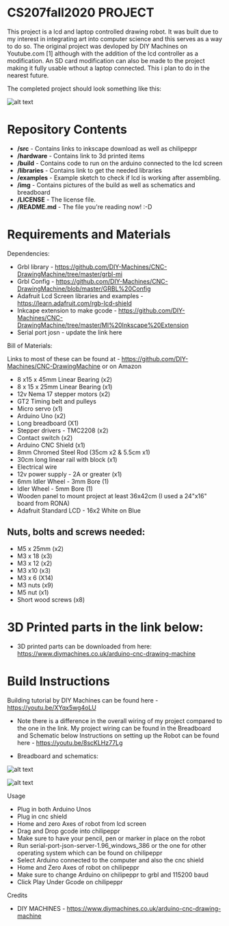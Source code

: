 # CS207fall2020 PROJECT

This project is a lcd and laptop controlled drawing robot. It was built due to my interest in integrating art into computer science and this serves as a way to do so. The original project was devloped by DIY Machines on Youtube.com [1] although with the addition of the lcd controller as a modification. An SD card modification can also be made to the project making it fully usable wthout a laptop connected. This i plan to do in the nearest future.

The completed project should look something like this:

![alt text][pic1]

[pic1]: https://github.com/opemipoadigun/CS207fall2020-Project/blob/main/img/Assembled%20image.jpeg

# Repository Contents 
* **/src** - Contains links to inkscape download as well as chilipeppr
* **/hardware** - Contains link to 3d printed items 
* **/build** - Contains code to run on the arduino connected to the lcd screen
* **/libraries** - Contains link to get the needed libraries
* **/examples** - Example sketch to check if lcd is working after assembling. 
* **/img** - Contains pictures of the build as well as schematics and breadboard 
* **/LICENSE** - The license file.
* **/README.md** - The file you're reading now! :-D

# Requirements and Materials

Dependencies:
* Grbl library - https://github.com/DIY-Machines/CNC-DrawingMachine/tree/master/grbl-mi
* Grbl Config - https://github.com/DIY-Machines/CNC-DrawingMachine/blob/master/GRBL%20Config
* Adafruit Lcd Screen libraries and examples - https://learn.adafruit.com/rgb-lcd-shield 
* Inkcape extension to make gcode - https://github.com/DIY-Machines/CNC-DrawingMachine/tree/master/MI%20Inkscape%20Extension
* Serial port josn - update the link here

Bill of Materials:

Links to most of these can be found at - https://github.com/DIY-Machines/CNC-DrawingMachine
or on Amazon

* 8 x15 x 45mm Linear Bearing (x2)
* 8 x 15 x 25mm Linear Bearing (x1)
* 12v Nema 17 stepper motors (x2)
* GT2 Timing belt and pulleys
* Micro servo (x1)
* Arduino Uno (x2)
* Long breadboard (X1)
* Stepper drivers - TMC2208 (x2)
* Contact switch (x2)
* Arduino CNC Shield (x1)
* 8mm Chromed Steel Rod (35cm x2 & 5.5cm x1) 
* 30cm long linear rail with block (x1)
* Electrical wire
* 12v power supply - 2A or greater (x1)
* 6mm Idler Wheel - 3mm Bore (1)
* Idler Wheel - 5mm Bore (1)
* Wooden panel to mount project at least 36x42cm (I used a 24"x16" board from RONA)
*	Adafruit Standard LCD - 16x2 White on Blue

## Nuts, bolts and screws needed:
* M5 x 25mm (x2)
* M3 x 18 (x3)
* M3 x 12 (x2)
* M3 x10 (x3)
* M3 x 6 (X14)
* M3 nuts (x9)
* M5 nut (x1)
* Short wood screws (x8)

# 3D Printed parts in the link below:
* 3D printed parts can be downloaded from here: https://www.diymachines.co.uk/arduino-cnc-drawing-machine

# Build Instructions

Building tutorial by DIY Machines can be found here - https://youtu.be/XYqx5wg4oLU
* Note there is a difference in the overall wiring of my project compared to the one in the link. My project wiring can be found in the Breadboard and Schematic below 
Instructions on setting up the Robot can be found here - https://youtu.be/8scKLHz77Lg  

* Breadboard and schematics:

![alt text][pic2]

[pic2]: https://github.com/opemipoadigun/CS207fall2020-Project/blob/main/img/Schematics.png

![alt text][pic3]

[pic3]: https://github.com/opemipoadigun/CS207fall2020-Project/blob/main/img/fritzing%20breadboard%20sketch.png

Usage
* Plug in both Arduino Unos 
* Plug in cnc shield
* Home and zero Axes of robot from lcd screen
* Drag and Drop gcode into chilipeppr
* Make sure to have your pencil, pen or marker in place on the robot 
* Run serial-port-json-server-1.96_windows_386 or the one for other operating system which can be found on chilipeppr
* Select Arduino connected to the computer and also the cnc shield
* Home and Zero Axes of robot on chilipeppr
* Make sure to change Arduino on chilipeppr to grbl and 115200 baud
* Click Play Under Gcode on chilipeppr

Credits
* DIY MACHINES - https://www.diymachines.co.uk/arduino-cnc-drawing-machine

